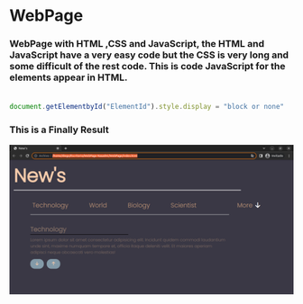 # WebPage
### WebPage with **HTML** ,**CSS** and **JavaScript**, the **HTML** and **JavaScript** have a very easy code but the **CSS** is very long and some difficult of the rest code. This is code **JavaScript** for the elements appear in **HTML**.

```javascript

document.getElementbyId("ElementId").style.display = "block or none"

```

### This is a Finally Result

![](
    ./index.png
)